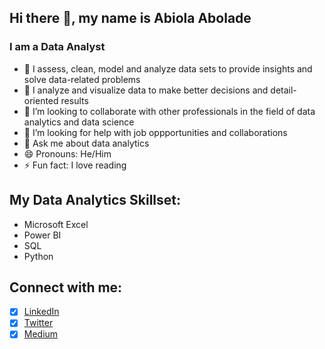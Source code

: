## Hi there 👋, my name is Abiola Abolade
### I am a Data Analyst

- 🔭 I assess, clean, model and analyze data sets to provide insights and solve data-related problems
- 🌱 I analyze and visualize data to make better decisions and detail-oriented results
- 👯 I’m looking to collaborate with other professionals in the field of data analytics and data science
- 🤔 I’m looking for help with job oppportunities and collaborations
- 💬 Ask me about data analytics
- 😄 Pronouns: He/Him
- ⚡ Fun fact: I love reading 

## My Data Analytics Skillset:
- Microsoft Excel
- Power BI
- SQL
- Python

## Connect with me:
- [x] [LinkedIn](https://www.linkedin.com/in/abolade-s-abiola-13763418b/) 
- [x] [Twitter](https://twitter.com/BiolaBolade)
- [x] [Medium](https://medium.com/@abiolaabolade1)
